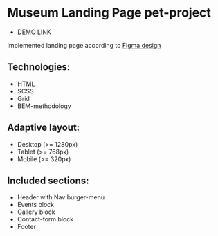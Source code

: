 # Museum Landing Page pet-project
- [DEMO LINK](https://yevheniya-deryka.github.io/Museum_landing_page/)

Implemented landing page according to [Figma design](https://www.figma.com/file/cRBCqE06cDrY3s4jX7h3iY/%D0%9D%D0%90%D0%9C%D0%A3-(Edit)?node-id=320%3A165&t=KxoyCRQwiz0rnoae-0)

## Technologies:
- HTML
- SCSS
- Grid
- BEM-methodology

## Adaptive layout:
- Desktop (>= 1280px)
- Tablet (>= 768px)
- Mobile (>= 320px)

## Included sections:
- Header with Nav burger-menu
- Events block
- Gallery block
- Contact-form block
- Footer
